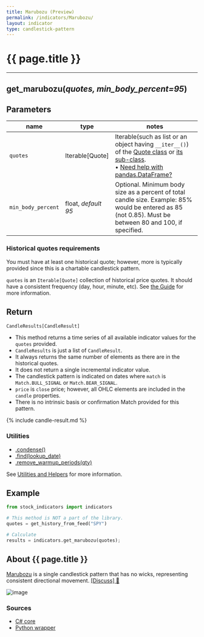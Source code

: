 ```yaml
---
title: Marubozu (Preview)
permalink: /indicators/Marubozu/
layout: indicator
type: candlestick-pattern
---
```


# {{ page.title }}

<hr>

## **get_marubozu**(*quotes, min_body_percent=95*)

## Parameters

| name | type | notes
| -- |-- |--
| `quotes` | Iterable[Quote] | Iterable(such as list or an object having `__iter__()`) of the [Quote class]({{site.baseurl}}/guide/#historical-quotes) or [its sub-class]({{site.baseurl}}/guide/#using-custom-quote-classes). <br><span class='qna-dataframe'> • [Need help with pandas.DataFrame?]({{site.baseurl}}/guide/#using-pandasdataframe)</span>
| `min_body_percent` | float, *default 95* | Optional.  Minimum body size as a percent of total candle size.  Example: 85% would be entered as 85 (not 0.85).  Must be between 80 and 100, if specified.

### Historical quotes requirements

You must have at least one historical quote; however, more is typically provided since this is a chartable candlestick pattern.

`quotes` is an `Iterable[Quote]` collection of historical price quotes.  It should have a consistent frequency (day, hour, minute, etc).  See [the Guide]({{site.baseurl}}/guide/#historical-quotes) for more information.

## Return

```python
CandleResults[CandleResult]
```

- This method returns a time series of all available indicator values for the `quotes` provided.
- `CandleResults` is just a list of `CandleResult`.
- It always returns the same number of elements as there are in the historical quotes.
- It does not return a single incremental indicator value.
- The candlestick pattern is indicated on dates where `match` is `Match.BULL_SIGNAL` or `Match.BEAR_SIGNAL`.
- `price` is `close` price; however, all OHLC elements are included in the `candle` properties.
- There is no intrinsic basis or confirmation Match provided for this pattern.

{% include candle-result.md %}

### Utilities

- [.condense()]({{site.baseurl}}/utilities#condense)
- [.find(lookup_date)]({{site.baseurl}}/utilities#find-indicator-result-by-date)
- [.remove_warmup_periods(qty)]({{site.baseurl}}/utilities#remove-warmup-periods)

See [Utilities and Helpers]({{site.baseurl}}/utilities#utilities-for-indicator-results) for more information.

## Example

```python
from stock_indicators import indicators

# This method is NOT a part of the library.
quotes = get_history_from_feed("SPY")

# Calculate
results = indicators.get_marubozu(quotes);
```

## About {{ page.title }}

[Marubozu](https://en.wikipedia.org/wiki/Marubozu) is a single candlestick pattern that has no wicks, representing consistent directional movement.
[[Discuss] :speech_balloon:]({{site.dotnet.repo}}/discussions/512 "Community discussion about this indicator")

![image]({{site.dotnet.charts}}/Marubozu.png)

### Sources

- [C# core]({{site.dotnet.src}}/m-r/Marubozu/Marubozu.Series.cs)
- [Python wrapper]({{site.python.src}}/marubozu.py)
